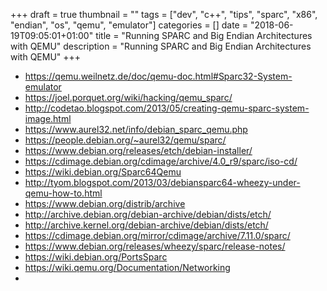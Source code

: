 +++
draft = true
thumbnail = ""
tags = ["dev", "c++", "tips", "sparc", "x86", "endian", "os", "qemu", "emulator"]
categories = []
date = "2018-06-19T09:05:01+01:00"
title = "Running SPARC and Big Endian Architectures with QEMU"
description = "Running SPARC and Big Endian Architectures with QEMU"
+++

* https://qemu.weilnetz.de/doc/qemu-doc.html#Sparc32-System-emulator
* https://joel.porquet.org/wiki/hacking/qemu_sparc/
* http://codetao.blogspot.com/2013/05/creating-qemu-sparc-system-image.html
* https://www.aurel32.net/info/debian_sparc_qemu.php
* https://people.debian.org/~aurel32/qemu/sparc/
* https://www.debian.org/releases/etch/debian-installer/
* https://cdimage.debian.org/cdimage/archive/4.0_r9/sparc/iso-cd/
* https://wiki.debian.org/Sparc64Qemu
* http://tyom.blogspot.com/2013/03/debiansparc64-wheezy-under-qemu-how-to.html
* https://www.debian.org/distrib/archive
* http://archive.debian.org/debian-archive/debian/dists/etch/
* http://archive.kernel.org/debian-archive/debian/dists/etch/
* https://cdimage.debian.org/mirror/cdimage/archive/7.11.0/sparc/
* https://www.debian.org/releases/wheezy/sparc/release-notes/
* https://wiki.debian.org/PortsSparc
* https://wiki.qemu.org/Documentation/Networking
* 